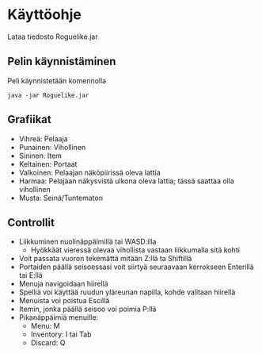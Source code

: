 # Käyttöohje

Lataa tiedosto Roguelike.jar

## Pelin käynnistäminen

Peli käynnistetään komennolla 

```
java -jar Roguelike.jar
```

## Grafiikat

* Vihreä: Pelaaja
* Punainen: Vihollinen
* Sininen: Item
* Keltainen: Portaat
* Valkoinen: Pelaajan näköpiirissä oleva lattia
* Harmaa: Pelajaan näkysvistä ulkona oleva lattia; tässä saattaa olla vihollinen
* Musta: Seinä/Tuntematon

## Controllit

* Liikkuminen nuolinäppäimillä tai WASD:illa
	* Hyökkäät vieressä olevaa vihollista vastaan liikkumalla sitä kohti
* Voit passata vuoron tekemättä mitään Z:llä ta Shiftillä
* Portaiden päällä seisoessasi voit siirtyä seuraavaan kerrokseen Enterillä tai E:llä
* Menuja navigoidaan hiirellä
* Spelliä voi käyttää ruudun yläreunan napilla, kohde valitaan hiirellä
* Menuista voi poistua Escillä
* Itemin, jonka päällä seisoo voi poimia P:llä
* Pikanäppäimiä menuille:
	* Menu: M
	* Inventory: I tai Tab
	* Discard: Q